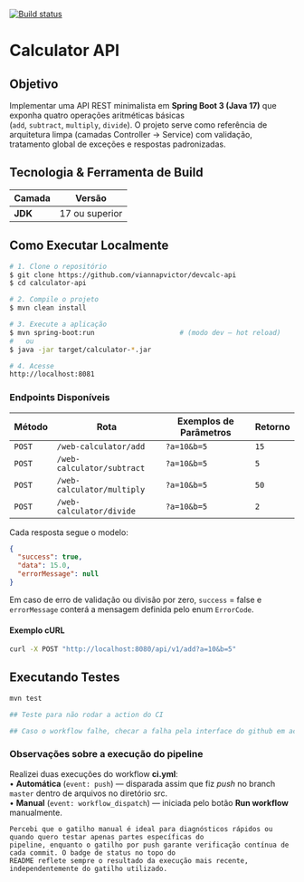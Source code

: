 [![Build status](https://github.com/viannapvictor/devcalc-api/actions/workflows/ci.yml/badge.svg?branch=master)](https://github.com/viannapvictor/devcalc-api/actions/workflows/ci.yml)

# Calculator API

## Objetivo

Implementar uma API REST minimalista em **Spring Boot 3 (Java 17)** que exponha quatro operações aritméticas básicas (`add`, `subtract`, `multiply`, `divide`). O projeto serve como referência de arquitetura limpa (camadas Controller → Service) com validação, tratamento global de exceções e respostas padronizadas.

## Tecnologia & Ferramenta de Build

| Camada          | Versão                              |
| --------------- | ----------------------------------- |
| **JDK**         | 17 ou superior                      |

## Como Executar Localmente

```bash
# 1. Clone o repositório
$ git clone https://github.com/viannapvictor/devcalc-api
$ cd calculator-api

# 2. Compile o projeto
$ mvn clean install

# 3. Execute a aplicação
$ mvn spring-boot:run                     # (modo dev – hot reload)
#   ou
$ java -jar target/calculator-*.jar

# 4. Acesse
http://localhost:8081
```

### Endpoints Disponíveis

| Método | Rota                       | Exemplos de Parâmetros | Retorno |
| ------ |----------------------------| ---------------------- | ------- |
| `POST` | `/web-calculator/add`      | `?a=10&b=5`            | `15`    |
| `POST` | `/web-calculator/subtract` | `?a=10&b=5`            | `5`     |
| `POST` | `/web-calculator/multiply` | `?a=10&b=5`            | `50`    |
| `POST` | `/web-calculator/divide`           | `?a=10&b=5`            | `2`     |

Cada resposta segue o modelo:

```json
{
  "success": true,
  "data": 15.0,
  "errorMessage": null
}
```

Em caso de erro de validação ou divisão por zero, `success` = false e `errorMessage` conterá a mensagem definida pelo enum `ErrorCode`.

#### Exemplo cURL

```bash
curl -X POST "http://localhost:8080/api/v1/add?a=10&b=5"
```

## Executando Testes

```bash
mvn test
```
```bash
## Teste para não rodar a action do CI
```

```bash
## Caso o workflow falhe, checar a falha pela interface do github em action e checar em qual ponto falhou corrigindo-o.
```

### Observações sobre a execução do pipeline

Realizei duas execuções do workflow **ci.yml**:  
• **Automática** (`event: push`) — disparada assim que fiz *push* no branch `master` dentro de arquivos no diretório src.  
• **Manual** (`event: workflow_dispatch`) — iniciada pelo botão **Run workflow** manualmente.
```
Percebi que o gatilho manual é ideal para diagnósticos rápidos ou quando quero testar apenas partes específicas do 
pipeline, enquanto o gatilho por push garante verificação contínua de cada commit. O badge de status no topo do 
README reflete sempre o resultado da execução mais recente, independentemente do gatilho utilizado.
```
